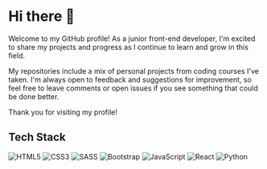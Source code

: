 <h1> Hi there 👋 </h1>

<p>Welcome to my GitHub profile! As a junior front-end developer, I'm excited to share my projects and progress as I continue to learn and grow in this field.

My repositories include a mix of personal projects from coding courses I've taken. I'm always open to feedback and suggestions for improvement, so feel free to leave comments or open issues if you see something that could be done better.

Thank you for visiting my profile!</p>

<h2> Tech Stack </h2>

![HTML5](https://img.shields.io/badge/html5-%23E34F26.svg?style=flat&logo=html5&logoColor=white)
![CSS3](https://img.shields.io/badge/css3-%231572B6.svg?style=flat&logo=css3&logoColor=white)
![SASS](https://img.shields.io/badge/SASS-hotpink.svg?style=flat&logo=SASS&logoColor=white)
![Bootstrap](https://img.shields.io/badge/bootstrap-%23563D7C.svg?style=flat&logo=bootstrap&logoColor=white)
![JavaScript](https://img.shields.io/badge/javascript-%23323330.svg?style=flat&logo=javascript&logoColor=%23F7DF1E)
![React](https://img.shields.io/badge/react-%2320232a.svg?style=flat&logo=react&logoColor=%2361DAFB)
![Python](https://img.shields.io/badge/python-3670A0?style=flat&logo=python&logoColor=ffdd54)

<!--
**MehmetGzn/MehmetGzn** is a ✨ _special_ ✨ repository because its `README.md` (this file) appears on your GitHub profile.

Here are some ideas to get you started:

- 🔭 I’m currently working on ...
- 🌱 I’m currently learning ...
- 👯 I’m looking to collaborate on ...
- 🤔 I’m looking for help with ...
- 💬 Ask me about ...
- 📫 How to reach me: ...
- 😄 Pronouns: ...
- ⚡ Fun fact: ...
-->

